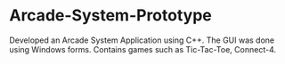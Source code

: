 # Arcade-System-Prototype
Developed an Arcade System Application using C++. The GUI was done using Windows forms. Contains games such as Tic-Tac-Toe, Connect-4.
